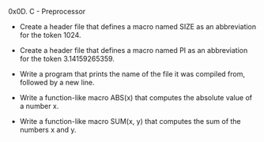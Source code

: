 0x0D. C - Preprocessor

* Create a header file that defines a macro named SIZE as an abbreviation for the token 1024.

* Create a header file that defines a macro named PI as an abbreviation for the token 3.14159265359.

* Write a program that prints the name of the file it was compiled from, followed by a new line.

* Write a function-like macro ABS(x) that computes the absolute value of a number x.

* Write a function-like macro SUM(x, y) that computes the sum of the numbers x and y.

